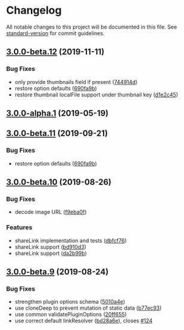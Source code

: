 # Changelog

All notable changes to this project will be documented in this file. See [standard-version](https://github.com/conventional-changelog/standard-version) for commit guidelines.

## [3.0.0-beta.12](https://github.com/angeloashmore/gatsby-source-prismic/compare/v3.0.0-beta.10...v3.0.0-beta.12) (2019-11-11)


### Bug Fixes

* only provide thumbnails field if present ([744914d](https://github.com/angeloashmore/gatsby-source-prismic/commit/744914d))
* restore option defaults ([690fa9b](https://github.com/angeloashmore/gatsby-source-prismic/commit/690fa9b))
* restore thumbnail localFile support under thumbnail key ([d1e2c45](https://github.com/angeloashmore/gatsby-source-prismic/commit/d1e2c45))



## [3.0.0-alpha.1](https://github.com/angeloashmore/gatsby-source-prismic/compare/v3.0.0-alpha.0...v3.0.0-alpha.1) (2019-05-19)



## [3.0.0-beta.11](https://github.com/angeloashmore/gatsby-source-prismic/compare/v3.0.0-beta.10...v3.0.0-beta.11) (2019-09-21)


### Bug Fixes

* restore option defaults ([690fa9b](https://github.com/angeloashmore/gatsby-source-prismic/commit/690fa9b))



## [3.0.0-beta.10](https://github.com/angeloashmore/gatsby-source-prismic/compare/v3.0.0-beta.9...v3.0.0-beta.10) (2019-08-26)


### Bug Fixes

* decode image URL ([f9eba0f](https://github.com/angeloashmore/gatsby-source-prismic/commit/f9eba0f))


### Features

* shareLink implementation and tests ([dbfcf76](https://github.com/angeloashmore/gatsby-source-prismic/commit/dbfcf76))
* shareLink support ([bd910d3](https://github.com/angeloashmore/gatsby-source-prismic/commit/bd910d3))
* shareLink support ([da2b99b](https://github.com/angeloashmore/gatsby-source-prismic/commit/da2b99b))



## [3.0.0-beta.9](https://github.com/angeloashmore/gatsby-source-prismic/compare/v3.0.0-beta.7...v3.0.0-beta.9) (2019-08-24)


### Bug Fixes

* strengthen plugin options schema ([5010a4e](https://github.com/angeloashmore/gatsby-source-prismic/commit/5010a4e))
* use cloneDeep to prevent mutation of static data ([b77ec93](https://github.com/angeloashmore/gatsby-source-prismic/commit/b77ec93))
* use common validatePluginOptions ([20ff655](https://github.com/angeloashmore/gatsby-source-prismic/commit/20ff655))
* use correct default linkResolver ([bd28a6e](https://github.com/angeloashmore/gatsby-source-prismic/commit/bd28a6e)), closes [#124](https://github.com/angeloashmore/gatsby-source-prismic/issues/124)
